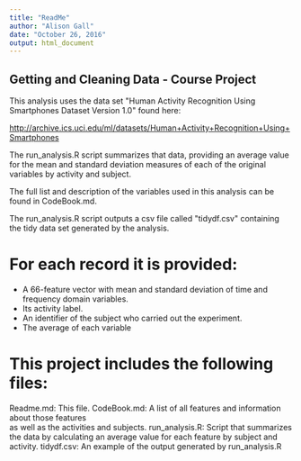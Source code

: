 ```yaml
---
title: "ReadMe"
author: "Alison Gall"
date: "October 26, 2016"
output: html_document
---
```



## Getting and Cleaning Data - Course Project

This analysis uses the data set "Human Activity Recognition Using Smartphones Dataset Version 1.0" found here:  

http://archive.ics.uci.edu/ml/datasets/Human+Activity+Recognition+Using+Smartphones 

The run_analysis.R script summarizes that data, providing an average value for the mean and standard deviation measures of each of the original variables by activity and subject.

The full list and description of the variables used in this analysis can be found in CodeBook.md.

The run_analysis.R script outputs a csv file called "tidydf.csv" containing the tidy data set generated by the analysis.

For each record it is provided:
======================================

- A 66-feature vector with mean and standard deviation of time and frequency domain variables. 
- Its activity label. 
- An identifier of the subject who carried out the experiment.
- The average of each variable

This project includes the following files:
=========================================

Readme.md:  This file.
CodeBook.md:  A list of all features and information about those features  
              as well as the activities and subjects.
run_analysis.R: Script that summarizes the data by calculating an 
                average value for each feature by subject and activity.
tidydf.csv:  An example of the output generated by run_analysis.R
                
